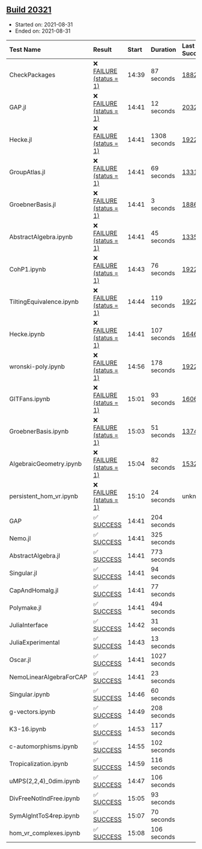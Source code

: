 ## [Build 20321](https://oscarci.mathematik.uni-kl.de/job/oscar/20321/)

* Started on: 2021-08-31
* Ended on: 2021-08-31

| Test Name    | Result | Start | Duration | Last Success | First Failure |
|:-------------|:-------|:------|:---------|:-------------|:--------------|
| CheckPackages | ❌ [FAILURE (status = 1)](https://oscarci.mathematik.uni-kl.de/job/oscar/20321/artifact/logs/build-20321/CheckPackages.log) | 14:39 | 87 seconds | [18822](https://oscarci.mathematik.uni-kl.de/job/oscar/18822/) | [18823](https://oscarci.mathematik.uni-kl.de/job/oscar/18823/) |
| GAP.jl | ❌ [FAILURE (status = 1)](https://oscarci.mathematik.uni-kl.de/job/oscar/20321/artifact/logs/build-20321/GAP.jl.log) | 14:41 | 12 seconds | [20320](https://oscarci.mathematik.uni-kl.de/job/oscar/20320/) | [20321](https://oscarci.mathematik.uni-kl.de/job/oscar/20321/) |
| Hecke.jl | ❌ [FAILURE (status = 1)](https://oscarci.mathematik.uni-kl.de/job/oscar/20321/artifact/logs/build-20321/Hecke.jl.log) | 14:41 | 1308 seconds | [19222](https://oscarci.mathematik.uni-kl.de/job/oscar/19222/) | [20152](https://oscarci.mathematik.uni-kl.de/job/oscar/20152/) |
| GroupAtlas.jl | ❌ [FAILURE (status = 1)](https://oscarci.mathematik.uni-kl.de/job/oscar/20321/artifact/logs/build-20321/GroupAtlas.jl.log) | 14:41 | 69 seconds | [13311](https://oscarci.mathematik.uni-kl.de/job/oscar/13311/) | [13312](https://oscarci.mathematik.uni-kl.de/job/oscar/13312/) |
| GroebnerBasis.jl | ❌ [FAILURE (status = 1)](https://oscarci.mathematik.uni-kl.de/job/oscar/20321/artifact/logs/build-20321/GroebnerBasis.jl.log) | 14:41 | 3 seconds | [18864](https://oscarci.mathematik.uni-kl.de/job/oscar/18864/) | [18865](https://oscarci.mathematik.uni-kl.de/job/oscar/18865/) |
| AbstractAlgebra.ipynb | ❌ [FAILURE (status = 1)](https://oscarci.mathematik.uni-kl.de/job/oscar/20321/artifact/logs/build-20321/AbstractAlgebra.ipynb.log) | 14:41 | 45 seconds | [13355](https://oscarci.mathematik.uni-kl.de/job/oscar/13355/) | [13356](https://oscarci.mathematik.uni-kl.de/job/oscar/13356/) |
| CohP1.ipynb | ❌ [FAILURE (status = 1)](https://oscarci.mathematik.uni-kl.de/job/oscar/20321/artifact/logs/build-20321/CohP1.ipynb.log) | 14:43 | 76 seconds | [19222](https://oscarci.mathematik.uni-kl.de/job/oscar/19222/) | [20152](https://oscarci.mathematik.uni-kl.de/job/oscar/20152/) |
| TiltingEquivalence.ipynb | ❌ [FAILURE (status = 1)](https://oscarci.mathematik.uni-kl.de/job/oscar/20321/artifact/logs/build-20321/TiltingEquivalence.ipynb.log) | 14:44 | 119 seconds | [19222](https://oscarci.mathematik.uni-kl.de/job/oscar/19222/) | [20152](https://oscarci.mathematik.uni-kl.de/job/oscar/20152/) |
| Hecke.ipynb | ❌ [FAILURE (status = 1)](https://oscarci.mathematik.uni-kl.de/job/oscar/20321/artifact/logs/build-20321/Hecke.ipynb.log) | 14:41 | 107 seconds | [16463](https://oscarci.mathematik.uni-kl.de/job/oscar/16463/) | [16464](https://oscarci.mathematik.uni-kl.de/job/oscar/16464/) |
| wronski-poly.ipynb | ❌ [FAILURE (status = 1)](https://oscarci.mathematik.uni-kl.de/job/oscar/20321/artifact/logs/build-20321/wronski-poly.ipynb.log) | 14:56 | 178 seconds | [19222](https://oscarci.mathematik.uni-kl.de/job/oscar/19222/) | [20152](https://oscarci.mathematik.uni-kl.de/job/oscar/20152/) |
| GITFans.ipynb | ❌ [FAILURE (status = 1)](https://oscarci.mathematik.uni-kl.de/job/oscar/20321/artifact/logs/build-20321/GITFans.ipynb.log) | 15:01 | 93 seconds | [16068](https://oscarci.mathematik.uni-kl.de/job/oscar/16068/) | [16069](https://oscarci.mathematik.uni-kl.de/job/oscar/16069/) |
| GroebnerBasis.ipynb | ❌ [FAILURE (status = 1)](https://oscarci.mathematik.uni-kl.de/job/oscar/20321/artifact/logs/build-20321/GroebnerBasis.ipynb.log) | 15:03 | 51 seconds | [13748](https://oscarci.mathematik.uni-kl.de/job/oscar/13748/) | [13749](https://oscarci.mathematik.uni-kl.de/job/oscar/13749/) |
| AlgebraicGeometry.ipynb | ❌ [FAILURE (status = 1)](https://oscarci.mathematik.uni-kl.de/job/oscar/20321/artifact/logs/build-20321/AlgebraicGeometry.ipynb.log) | 15:04 | 82 seconds | [15322](https://oscarci.mathematik.uni-kl.de/job/oscar/15322/) | [15323](https://oscarci.mathematik.uni-kl.de/job/oscar/15323/) |
| persistent_hom_vr.ipynb | ❌ [FAILURE (status = 1)](https://oscarci.mathematik.uni-kl.de/job/oscar/20321/artifact/logs/build-20321/persistent_hom_vr.ipynb.log) | 15:10 | 24 seconds | unknown | unknown |
| GAP | ✅ [SUCCESS](https://oscarci.mathematik.uni-kl.de/job/oscar/20321/artifact/logs/build-20321/GAP.log) | 14:41 | 204 seconds |  |  |
| Nemo.jl | ✅ [SUCCESS](https://oscarci.mathematik.uni-kl.de/job/oscar/20321/artifact/logs/build-20321/Nemo.jl.log) | 14:41 | 325 seconds |  |  |
| AbstractAlgebra.jl | ✅ [SUCCESS](https://oscarci.mathematik.uni-kl.de/job/oscar/20321/artifact/logs/build-20321/AbstractAlgebra.jl.log) | 14:41 | 773 seconds |  |  |
| Singular.jl | ✅ [SUCCESS](https://oscarci.mathematik.uni-kl.de/job/oscar/20321/artifact/logs/build-20321/Singular.jl.log) | 14:41 | 94 seconds |  |  |
| CapAndHomalg.jl | ✅ [SUCCESS](https://oscarci.mathematik.uni-kl.de/job/oscar/20321/artifact/logs/build-20321/CapAndHomalg.jl.log) | 14:41 | 77 seconds |  |  |
| Polymake.jl | ✅ [SUCCESS](https://oscarci.mathematik.uni-kl.de/job/oscar/20321/artifact/logs/build-20321/Polymake.jl.log) | 14:41 | 494 seconds |  |  |
| JuliaInterface | ✅ [SUCCESS](https://oscarci.mathematik.uni-kl.de/job/oscar/20321/artifact/logs/build-20321/JuliaInterface.log) | 14:42 | 31 seconds |  |  |
| JuliaExperimental | ✅ [SUCCESS](https://oscarci.mathematik.uni-kl.de/job/oscar/20321/artifact/logs/build-20321/JuliaExperimental.log) | 14:43 | 13 seconds |  |  |
| Oscar.jl | ✅ [SUCCESS](https://oscarci.mathematik.uni-kl.de/job/oscar/20321/artifact/logs/build-20321/Oscar.jl.log) | 14:41 | 1027 seconds |  |  |
| NemoLinearAlgebraForCAP | ✅ [SUCCESS](https://oscarci.mathematik.uni-kl.de/job/oscar/20321/artifact/logs/build-20321/NemoLinearAlgebraForCAP.log) | 14:41 | 23 seconds |  |  |
| Singular.ipynb | ✅ [SUCCESS](https://oscarci.mathematik.uni-kl.de/job/oscar/20321/artifact/logs/build-20321/Singular.ipynb.log) | 14:46 | 60 seconds |  |  |
| g-vectors.ipynb | ✅ [SUCCESS](https://oscarci.mathematik.uni-kl.de/job/oscar/20321/artifact/logs/build-20321/g-vectors.ipynb.log) | 14:49 | 208 seconds |  |  |
| K3-16.ipynb | ✅ [SUCCESS](https://oscarci.mathematik.uni-kl.de/job/oscar/20321/artifact/logs/build-20321/K3-16.ipynb.log) | 14:53 | 117 seconds |  |  |
| c-automorphisms.ipynb | ✅ [SUCCESS](https://oscarci.mathematik.uni-kl.de/job/oscar/20321/artifact/logs/build-20321/c-automorphisms.ipynb.log) | 14:55 | 102 seconds |  |  |
| Tropicalization.ipynb | ✅ [SUCCESS](https://oscarci.mathematik.uni-kl.de/job/oscar/20321/artifact/logs/build-20321/Tropicalization.ipynb.log) | 14:59 | 116 seconds |  |  |
| uMPS(2,2,4)_0dim.ipynb | ✅ [SUCCESS](https://oscarci.mathematik.uni-kl.de/job/oscar/20321/artifact/logs/build-20321/uMPS-2-2-4-_0dim.ipynb.log) | 14:47 | 106 seconds |  |  |
| DivFreeNotIndFree.ipynb | ✅ [SUCCESS](https://oscarci.mathematik.uni-kl.de/job/oscar/20321/artifact/logs/build-20321/DivFreeNotIndFree.ipynb.log) | 15:05 | 93 seconds |  |  |
| SymAlgIntToS4rep.ipynb | ✅ [SUCCESS](https://oscarci.mathematik.uni-kl.de/job/oscar/20321/artifact/logs/build-20321/SymAlgIntToS4rep.ipynb.log) | 15:07 | 70 seconds |  |  |
| hom_vr_complexes.ipynb | ✅ [SUCCESS](https://oscarci.mathematik.uni-kl.de/job/oscar/20321/artifact/logs/build-20321/hom_vr_complexes.ipynb.log) | 15:08 | 106 seconds |  |  |
